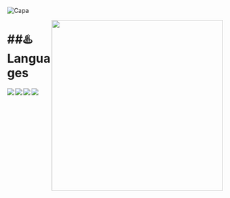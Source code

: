 ![Capa](https://github.com/RenanEfrem/RenanEfrem/assets/70667947/a03ca954-c1d7-4575-a85c-e2482a75b315)

<img src="https://raw.githubusercontent.com/MicaelliMedeiros/micaellimedeiros/master/image/computer-illustration.png" min-width="400px" max-width="400px" width="400px" align="right">
<h1 align="left">##♨️Languages</h1>
  
<img src="https://img.shields.io/badge/JavaScript-323330?style=for-the-badge&logo=javascript&logoColor=F7DF1E" align="left">
<img src="https://img.shields.io/badge/HTML5-E34F26?style=for-the-badge&logo=html5&logoColor=white" align="left">
<img src="https://img.shields.io/badge/CSS3-1572B6?style=for-the-badge&logo=css3&logoColor=white" align="left">
<img src="https://img.shields.io/badge/React_Native-20232A?style=for-the-badge&logo=react&logoColor=61DAFB" align="left">
